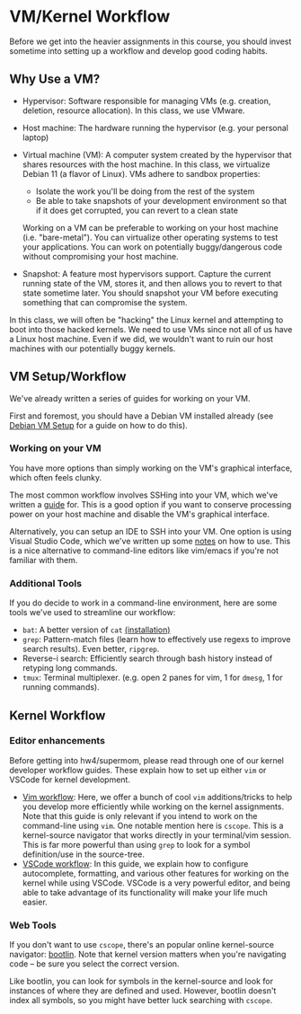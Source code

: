 VM/Kernel Workflow
==================
Before we get into the heavier assignments in this course, you should invest
sometime into setting up a workflow and develop good coding habits.

Why Use a VM?
-------------

- Hypervisor: Software responsible for managing VMs (e.g. creation, deletion,
  resource allocation). In this class, we use VMware.
- Host machine: The hardware running the hypervisor (e.g. your personal laptop)
- Virtual machine (VM): A computer system created by the hypervisor that shares
  resources with the host machine. In this class, we virtualize Debian 11 (a
  flavor of Linux). VMs adhere to sandbox properties:
  - Isolate the work you'll be doing from the rest of the system
  - Be able to take snapshots of your development environment so that if it does
    get corrupted, you can revert to a clean state
  
  Working on a VM can be preferable to working on your host machine (i.e.
  "bare-metal"). You can virtualize other operating systems to test your
  applications. You can work on potentially buggy/dangerous code without
  compromising your host machine.


- Snapshot: A feature most hypervisors support. Capture the current running
  state of the VM, stores it, and then allows you to revert to that state
  sometime later. You should snapshot your VM before executing something that
  can compromise the system.

In this class, we will often be "hacking" the Linux kernel and attempting to
boot into those hacked kernels. We need to use VMs since not all of us have a
Linux host machine. Even if we did, we wouldn't want to ruin our host machines
with our potentially buggy kernels.

VM Setup/Workflow
-----------------
We've already written a series of guides for working on your VM.

First and foremost, you should have a Debian VM installed already (see [Debian
VM Setup](https://cs4118.github.io/dev-guides/debian-vm-setup.html) for a guide
on how to do this).

### Working on your VM
You have more options than simply working on the VM's graphical interface, which
often feels clunky.

The most common workflow involves SSHing into your VM, which we've written a
[guide](https://cs4118.github.io/dev-guides/vm-ssh.html#ssh-into-your-local-vm)
for. This is a good option if you want to conserve processing power on your host
machine and disable the VM's graphical interface. 

Alternatively, you can setup an IDE to SSH into your VM. One option is using
Visual Studio Code, which we've written up some
[notes](https://cs4118.github.io/dev-guides/vm-ssh.html#using-visual-studio-code-optional)
on how to use. This is a nice alternative to command-line editors like vim/emacs
if you're not familiar with them.

### Additional Tools
If you do decide to work in a command-line environment, here are some tools
we've used to streamline our workflow:

- `bat`: A better version of `cat`
  [(installation)](https://github.com/sharkdp/bat#on-ubuntu-using-most-recent-deb-packages)
- `grep`: Pattern-match files (learn how to effectively use regexs to improve
  search results). Even better, `ripgrep`.
- Reverse-i search: Efficiently search through bash history instead of retyping
  long commands.
- `tmux`: Terminal multiplexer. (e.g. open 2 panes for vim, 1 for `dmesg`, 1 for
  running commands).

Kernel Workflow
---------------

### Editor enhancements

Before getting into hw4/supermom, please read through one of our kernel developer
workflow guides. These explain how to set up either `vim` or VSCode for kernel
development.

- [Vim workflow](https://cs4118.github.io/dev-guides/vim-workflow.html): Here,
  we offer a bunch of cool `vim` additions/tricks to help you develop more
  efficiently while working on the kernel assignments. Note that this guide is
  only relevant if you intend to work on the command-line using `vim`. One notable
  mention here is `cscope`. This is a kernel-source navigator that works directly
  in your terminal/vim session. This is far more powerful than using `grep` to
  look for a symbol definition/use in the source-tree.
- [VSCode workflow](https://cs4118.github.io/dev-guides/vscode-workflow.html):
  In this guide, we explain how to configure autocomplete, formatting, and
  various other features for working on the kernel while using VSCode. VSCode
  is a very powerful editor, and being able to take advantage of its functionality
  will make your life much easier.

### Web Tools

If you don't want to use `cscope`, there's an popular online kernel-source
navigator: [bootlin](https://elixir.bootlin.com/linux/v5.10.158/source). Note
that kernel version matters when you're navigating code – be sure you select the
correct version.

Like bootlin, you can look for symbols in the kernel-source and look for
instances of where they are defined and used. However, bootlin doesn't index all
symbols, so you might have better luck searching with `cscope`.

